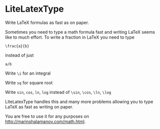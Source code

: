# LiteLatexType
Write LaTeX formulas as fast as on paper. 

Sometimes you need to type a math formula fast and writing LaTeX seems like to much effort. To write a fraction in LaTeX you need to type
```
\frac{a}{b}
```
instead of just
```
a/b
```

Write `` \i `` for an integral

Write `` sq `` for square root

Write ``sin``, ``cos``, ``ln``, ``log`` instead of  ``\sin``, ``\cos``, ``\ln``, ``\log``


LiteLatexType handles this and many more problems allowing you to type LaTeX as fast as writing on paper.

You are free to use it for any purposes on http://marinshalamanov.com/math.html.
